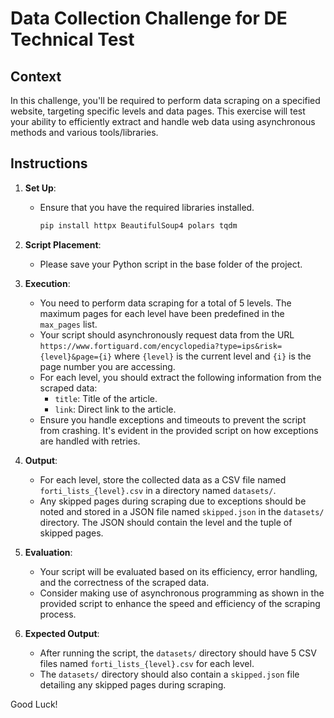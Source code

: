 # Data Collection Challenge for DE Technical Test

## Context
In this challenge, you'll be required to perform data scraping on a specified website, targeting specific levels and data pages. This exercise will test your ability to efficiently extract and handle web data using asynchronous methods and various tools/libraries.

## Instructions
1. **Set Up**:
    - Ensure that you have the required libraries installed. 
        ```bash
        pip install httpx BeautifulSoup4 polars tqdm
        ```

2. **Script Placement**:
    - Please save your Python script in the base folder of the project.

3. **Execution**: 
    - You need to perform data scraping for a total of 5 levels. The maximum pages for each level have been predefined in the `max_pages` list.
    - Your script should asynchronously request data from the URL `https://www.fortiguard.com/encyclopedia?type=ips&risk={level}&page={i}` where `{level}` is the current level and `{i}` is the page number you are accessing.
    - For each level, you should extract the following information from the scraped data:
        - `title`: Title of the article.
        - `link`: Direct link to the article.
    - Ensure you handle exceptions and timeouts to prevent the script from crashing. It's evident in the provided script on how exceptions are handled with retries.

4. **Output**:
    - For each level, store the collected data as a CSV file named `forti_lists_{level}.csv` in a directory named `datasets/`.
    - Any skipped pages during scraping due to exceptions should be noted and stored in a JSON file named `skipped.json` in the `datasets/` directory. The JSON should contain the level and the tuple of skipped pages.

5. **Evaluation**:
    - Your script will be evaluated based on its efficiency, error handling, and the correctness of the scraped data.
    - Consider making use of asynchronous programming as shown in the provided script to enhance the speed and efficiency of the scraping process.
    
6. **Expected Output**:
    - After running the script, the `datasets/` directory should have 5 CSV files named `forti_lists_{level}.csv` for each level.
    - The `datasets/` directory should also contain a `skipped.json` file detailing any skipped pages during scraping.
    
Good Luck!